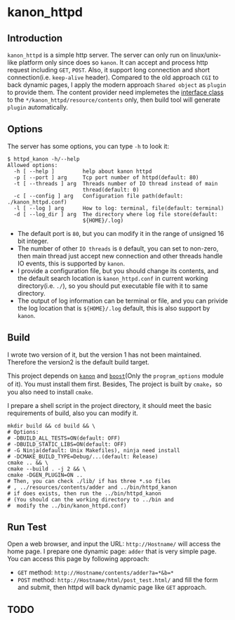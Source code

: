 # kanon_httpd
## Introduction
`kanon_httpd` is a simple http server. The server can only run on linux/unix-like platform only since does so `kanon`.
It can accept and process http request including `GET`, `POST`. 
Also, it support long connection and short connection(i.e. `keep-alive` header).
Compared to the old approach `CGI` to back dynamic pages, I apply the modern approach `Shared object` as `plugin` to provide them. The content provider need implemetes the [interface class](https://github.com/Conzxy/kanon_httpd/blob/master/src/plugin/http_dynamic_response_interface.h) to the `*/kanon_httpd/resource/contents` only, then build tool will generate `plugin` automatically.

## Options
The server has some options, you can type `-h` to look it:
```shell
$ httpd_kanon -h/--help
Allowed options:
  -h [ --help ]         help about kanon httpd
  -p [ --port ] arg     Tcp port number of httpd(default: 80)
  -t [ --threads ] arg  Threads number of IO thread instead of main
                        thread(default: 0)
  -c [ --config ] arg   Configuration file path(default: ./kanon_httpd.conf)
  -l [ --log ] arg      How to log: terminal, file(default: terminal)
  -d [ --log_dir ] arg  The directory where log file store(default:
                        ${HOME}/.log)
```
* The default port is `80`, but you can modify it in the range of unsigned 16 bit integer.
* The number of other `IO threads` is `0` default, you can set to non-zero, then main thread just accept new connection and other threads handle IO events, this is supported by `kanon`.
* I provide a configuration file, but you should change its contents, and the default search location is `kanon_httpd.conf` in current working directory(i.e. `./`), so you should put executable file with it to same directory.
* The output of log information can be terminal or file, and you can privide the log location that is `${HOME}/.log` default, this is also support by `kanon`.

## Build
I wrote two version of it, but the version 1 has not been maintained. Therefore the version2 is the default build target.

This project depends on [`kanon`](https://github.com/Conzxy/kanon) and [`boost`](https://www.boost.org/)(Only the `program_options` module of it). You must install them first. Besides, The project is built by `cmake`，so you also need to install `cmake`.

I prepare a shell script in the project directory, it should meet the basic requirements of build, also you can modify it.
```shell
mkdir build && cd build && \
# Options:
# -DBUILD_ALL_TESTS=ON(default: OFF)
# -DBUILD_STATIC_LIBS=ON(default: OFF)
# -G Ninja(default: Unix Makefiles), ninja need install
# -DCMAKE_BUILD_TYPE=Debug/...(default: Release)
cmake .. && \
cmake --build . -j 2 && \
cmake -DGEN_PLUGIN=ON ..
# Then, you can check ./lib/ if has three *.so files
# , ../resources/contents/adder and ../bin/httpd_kanon
# if does exists, then run the ../bin/httpd_kanon
# (You should can the working directory to ../bin and 
#  modify the ../bin/kanon_httpd.conf)
```

## Run Test
Open a web browser, and input the URL: `http://Hostname/` will access the home page.
I prepare one dynamic page: `adder` that is very simple page.
You can access this page by following approach:
* `GET` method: `http://Hostname/contents/adder?a=*&b=*`
* `POST` method: `http://Hostname/html/post_test.html/` and fill the form and submit, then httpd will back dynamic page like `GET` approach.

## TODO
